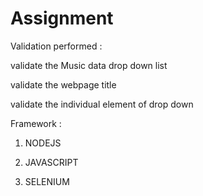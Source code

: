 # Assignment

Validation performed :

validate the Music data drop down list

validate the webpage title 

validate the individual element of drop down


Framework :

1. NODEJS

2. JAVASCRIPT

3. SELENIUM
